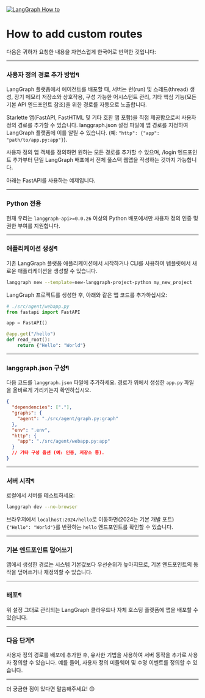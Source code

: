 [![LangGraph How to](https://img.shields.io/badge/LangGraph-How_to-yellow?logo=langgraph)](https://langchain-ai.github.io/langgraph/how-tos/http/custom_routes/)


# How to add custom routes

다음은 귀하가 요청한 내용을 자연스럽게 한국어로 번역한 것입니다:

---

### 사용자 정의 경로 추가 방법¶

LangGraph 플랫폼에서 에이전트를 배포할 때, 서버는 런(run) 및 스레드(thread) 생성, 장기 메모리 저장소와 상호작용, 구성 가능한 어시스턴트 관리, 기타 핵심 기능(모든 기본 API 엔드포인트 참조)을 위한 경로를 자동으로 노출합니다.

Starlette 앱(FastAPI, FastHTML 및 기타 호환 앱 포함)을 직접 제공함으로써 사용자 정의 경로를 추가할 수 있습니다. langgraph.json 설정 파일에 앱 경로를 지정하여 LangGraph 플랫폼에 이를 알릴 수 있습니다. (예: `"http": {"app": "path/to/app.py:app"}`).

사용자 정의 앱 객체를 정의하면 원하는 모든 경로를 추가할 수 있으며, /login 엔드포인트 추가부터 단일 LangGraph 배포에서 전체 풀스택 웹앱을 작성하는 것까지 가능합니다.

아래는 FastAPI를 사용하는 예제입니다.

---

### Python 전용
현재 우리는 `langgraph-api>=0.0.26` 이상의 Python 배포에서만 사용자 정의 인증 및 권한 부여를 지원합니다.

---

### 애플리케이션 생성¶

기존 LangGraph 플랫폼 애플리케이션에서 시작하거나 CLI를 사용하여 템플릿에서 새로운 애플리케이션을 생성할 수 있습니다.

```bash
langgraph new --template=new-langgraph-project-python my_new_project
```

LangGraph 프로젝트를 생성한 후, 아래와 같은 앱 코드를 추가하십시오:

```python
# ./src/agent/webapp.py
from fastapi import FastAPI

app = FastAPI()

@app.get("/hello")
def read_root():
    return {"Hello": "World"}
```

---

### langgraph.json 구성¶

다음 코드를 `langgraph.json` 파일에 추가하세요. 경로가 위에서 생성한 `app.py` 파일을 올바르게 가리키는지 확인하십시오.

```json
{
  "dependencies": ["."],
  "graphs": {
    "agent": "./src/agent/graph.py:graph"
  },
  "env": ".env",
  "http": {
    "app": "./src/agent/webapp.py:app"
  }
  // 기타 구성 옵션 (예: 인증, 저장소 등).
}
```

---

### 서버 시작¶

로컬에서 서버를 테스트하세요:

```bash
langgraph dev --no-browser
```

브라우저에서 `localhost:2024/hello`로 이동하면(2024는 기본 개발 포트) `{"Hello": "World"}`를 반환하는 `hello` 엔드포인트를 확인할 수 있습니다.

---

### 기본 엔드포인트 덮어쓰기

앱에서 생성한 경로는 시스템 기본값보다 우선순위가 높아지므로, 기본 엔드포인트의 동작을 덮어쓰거나 재정의할 수 있습니다.

---

### 배포¶

위 설정 그대로 관리되는 LangGraph 클라우드나 자체 호스팅 플랫폼에 앱을 배포할 수 있습니다.

---

### 다음 단계¶

사용자 정의 경로를 배포에 추가한 후, 유사한 기법을 사용하여 서버 동작을 추가로 사용자 정의할 수 있습니다. 예를 들어, 사용자 정의 미들웨어 및 수명 이벤트를 정의할 수 있습니다.

---

더 궁금한 점이 있다면 말씀해주세요! 😊
